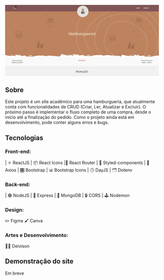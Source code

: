 ![Background-site](<Captura de tela 2024-11-05 200021.png>)

## Sobre

Este projeto é um site acadêmico para uma hamburgueria, que atualmente conta com funcionalidades de CRUD (Criar, Ler, Atualizar e Excluir). O próximo passo é implementar o fluxo completo de uma compra, desde o início até a finalização do pedido. Como o projeto ainda está em desenvolvimento, pode conter alguns erros e bugs.

## Tecnologias
### Front-end:
| ⚛️ ReactJS | 📦 React Icons
|🚦 React Router | 🎨 Styled-components
| 📡 Axios | 🎛️ Bootstrap
| 📊 Bootstrap Icons | 🕒 DayJS
| 🗂️ Dotenv

### Back-end:
| 🟢 NodeJS | 🚀 Express
| 🍃 MongoDB | 🔒 CORS 
| 🕹️ Nodemon

### Design:
✏️ Figma
🖌️ Canva

### Artes e Desenvolvimento:
👨‍🎨 Deivison

## Demonstração do site
Em breve